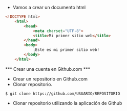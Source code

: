 * Vamos a crear un documento html

````html
<!DOCTYPE html>
    <html>
        <head>
            <meta charset="UTF-8">
            <title>Mi primer sitio web</title>
        </head>
        <body>
            ¡Este es mi primer sitio web!
        </body>
    </html>
````

*** Crear una cuenta en Github.com ***

* Crear un repositorio en Github.com
* Clonar repositorio.
```
$ git clone https://github.com/USUARIO/REPOSITORIO 
```
* Clonar repositorio utilizando la aplicación de Github

